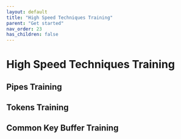 ```yaml
---
layout: default
title: "High Speed Techniques Training"
parent: "Get started"
nav_order: 23
has_children: false
---
```

# High Speed Techniques Training


## Pipes Training


## Tokens Training



## Common Key Buffer Training



